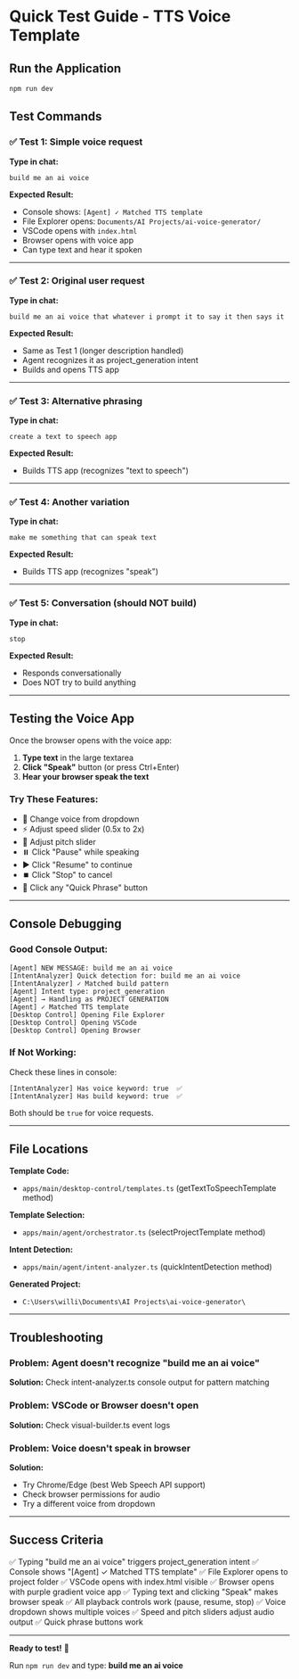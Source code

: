 # Quick Test Guide - TTS Voice Template

## Run the Application
```bash
npm run dev
```

## Test Commands

### ✅ Test 1: Simple voice request
**Type in chat:**
```
build me an ai voice
```

**Expected Result:**
- Console shows: `[Agent] ✓ Matched TTS template`
- File Explorer opens: `Documents/AI Projects/ai-voice-generator/`
- VSCode opens with `index.html`
- Browser opens with voice app
- Can type text and hear it spoken

---

### ✅ Test 2: Original user request
**Type in chat:**
```
build me an ai voice that whatever i prompt it to say it then says it
```

**Expected Result:**
- Same as Test 1 (longer description handled)
- Agent recognizes it as project_generation intent
- Builds and opens TTS app

---

### ✅ Test 3: Alternative phrasing
**Type in chat:**
```
create a text to speech app
```

**Expected Result:**
- Builds TTS app (recognizes "text to speech")

---

### ✅ Test 4: Another variation
**Type in chat:**
```
make me something that can speak text
```

**Expected Result:**
- Builds TTS app (recognizes "speak")

---

### ✅ Test 5: Conversation (should NOT build)
**Type in chat:**
```
stop
```

**Expected Result:**
- Responds conversationally
- Does NOT try to build anything

---

## Testing the Voice App

Once the browser opens with the voice app:

1. **Type text** in the large textarea
2. **Click "Speak"** button (or press Ctrl+Enter)
3. **Hear your browser speak the text**

### Try These Features:
- 🎤 Change voice from dropdown
- ⚡ Adjust speed slider (0.5x to 2x)
- 🎵 Adjust pitch slider
- ⏸️ Click "Pause" while speaking
- ▶️ Click "Resume" to continue
- ⏹️ Click "Stop" to cancel
- 🎯 Click any "Quick Phrase" button

---

## Console Debugging

### Good Console Output:
```
[Agent] NEW MESSAGE: build me an ai voice
[IntentAnalyzer] Quick detection for: build me an ai voice
[IntentAnalyzer] ✓ Matched build pattern
[Agent] Intent type: project_generation
[Agent] → Handling as PROJECT GENERATION
[Agent] ✓ Matched TTS template
[Desktop Control] Opening File Explorer
[Desktop Control] Opening VSCode
[Desktop Control] Opening Browser
```

### If Not Working:
Check these lines in console:
```
[IntentAnalyzer] Has voice keyword: true  ✅
[IntentAnalyzer] Has build keyword: true  ✅
```

Both should be `true` for voice requests.

---

## File Locations

**Template Code:**
- `apps/main/desktop-control/templates.ts` (getTextToSpeechTemplate method)

**Template Selection:**
- `apps/main/agent/orchestrator.ts` (selectProjectTemplate method)

**Intent Detection:**
- `apps/main/agent/intent-analyzer.ts` (quickIntentDetection method)

**Generated Project:**
- `C:\Users\willi\Documents\AI Projects\ai-voice-generator\`

---

## Troubleshooting

### Problem: Agent doesn't recognize "build me an ai voice"
**Solution:** Check intent-analyzer.ts console output for pattern matching

### Problem: VSCode or Browser doesn't open
**Solution:** Check visual-builder.ts event logs

### Problem: Voice doesn't speak in browser
**Solution:** 
- Try Chrome/Edge (best Web Speech API support)
- Check browser permissions for audio
- Try a different voice from dropdown

---

## Success Criteria

✅ Typing "build me an ai voice" triggers project_generation intent
✅ Console shows "[Agent] ✓ Matched TTS template"
✅ File Explorer opens to project folder
✅ VSCode opens with index.html visible
✅ Browser opens with purple gradient voice app
✅ Typing text and clicking "Speak" makes browser speak
✅ All playback controls work (pause, resume, stop)
✅ Voice dropdown shows multiple voices
✅ Speed and pitch sliders adjust audio output
✅ Quick phrase buttons work

---

**Ready to test!** 🚀

Run `npm run dev` and type: **build me an ai voice**

